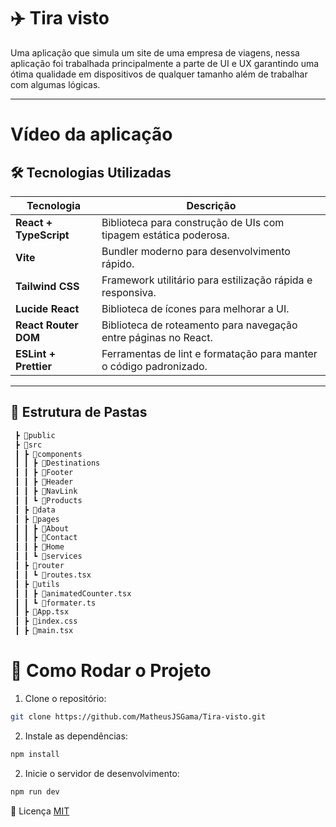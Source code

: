 # ✈️ Tira visto

Uma aplicação que simula um site de uma empresa de viagens, nessa aplicação foi trabalhada principalmente a parte de UI e UX garantindo uma ótima qualidade em dispositivos de qualquer tamanho além de trabalhar com algumas lógicas.

---

# Vídeo da aplicação

## 🛠️ Tecnologias Utilizadas

| Tecnologia             | Descrição                                                          |
| ---------------------- | ------------------------------------------------------------------ |
| **React + TypeScript** | Biblioteca para construção de UIs com tipagem estática poderosa.   |
| **Vite**               | Bundler moderno para desenvolvimento rápido.                       |
| **Tailwind CSS**       | Framework utilitário para estilização rápida e responsiva.         |
| **Lucide React**       | Biblioteca de ícones para melhorar a UI.                           |
| **React Router DOM**   | Biblioteca de roteamento para navegação entre páginas no React.    |
| **ESLint + Prettier**  | Ferramentas de lint e formatação para manter o código padronizado. |

---

## 📁 Estrutura de Pastas

```bash
 ┣ 📂public
 ┣ 📂src
 ┃ ┣ 📂components
 ┃ ┃ ┣ 📂Destinations
 ┃ ┃ ┣ 📂Footer
 ┃ ┃ ┣ 📂Header
 ┃ ┃ ┣ 📂NavLink
 ┃ ┃ ┗ 📂Products
 ┃ ┣ 📂data
 ┃ ┣ 📂pages
 ┃ ┃ ┣ 📂About
 ┃ ┃ ┣ 📂Contact
 ┃ ┃ ┣ 📂Home
 ┃ ┃ ┗ 📂services
 ┃ ┣ 📂router
 ┃ ┃ ┗ 📄routes.tsx
 ┃ ┣ 📂utils
 ┃ ┃ ┣ 📄animatedCounter.tsx
 ┃ ┃ ┗ 📄formater.ts
 ┃ ┣ 📄App.tsx
 ┃ ┣ 📄index.css
 ┃ ┣ 📄main.tsx
```

# 📌 Como Rodar o Projeto

1. Clone o repositório:

```bash
git clone https://github.com/MatheusJSGama/Tira-visto.git
```

2. Instale as dependências:

```bash
npm install
```

2. Inicie o servidor de desenvolvimento:

```bash
npm run dev
```

📝 Licença
[MIT](https://choosealicense.com/licenses/mit/)
